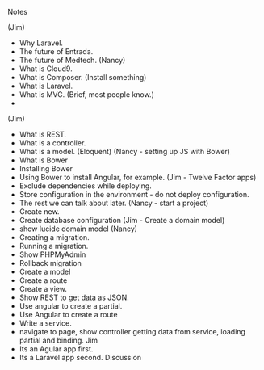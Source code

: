 Notes

(Jim)
- Why Laravel.
- The future of Entrada.
- The future of Medtech.
(Nancy)
- What is Cloud9.
- What is Composer. (Install something)
- What is Laravel.
- What is MVC. (Brief, most people know.)
- 








(Jim)
- What is REST.
- What is a controller.
- What is a model. (Eloquent)
(Nancy - setting up JS with Bower)
- What is Bower
- Installing Bower
- Using Bower to install Angular, for example.
(Jim - Twelve Factor apps)
- Exclude dependencies while deploying.
- Store configuration in the environment - do not deploy configuration.
- The rest we can talk about later.
(Nancy - start a project)
- Create new.
- Create database configuration
(Jim - Create a domain model)
- show lucide domain model
(Nancy)
- Creating a migration.
- Running a migration.
- Show PHPMyAdmin
- Rollback migration
- Create a model
- Create a route
- Create a view.
- Show REST to get data as JSON.
- Use angular to create a partial.
- Use Angular to create a route
- Write a service.
- navigate to page, show controller getting data from service, loading partial and binding.
Jim
- Its an Agular app first.
- Its a Laravel app second.
Discussion

